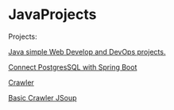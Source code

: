 # JavaProjects

Projects:

[Java simple Web Develop and DevOps projects.](https://gitlab.com/javaprojects595925)

[Connect PostgresSQL with Spring Boot](https://gitlab.com/javaprojects595925/backend_todo/-/tree/v0.0.2/demo?ref_type=heads)

[Crawler](https://github.com/libialany/friendly-crawler)

[Basic Crawler JSoup](https://gitlab.com/javaprojects595925/web-crawler/-/tree/v0.0.0?ref_type=heads)
